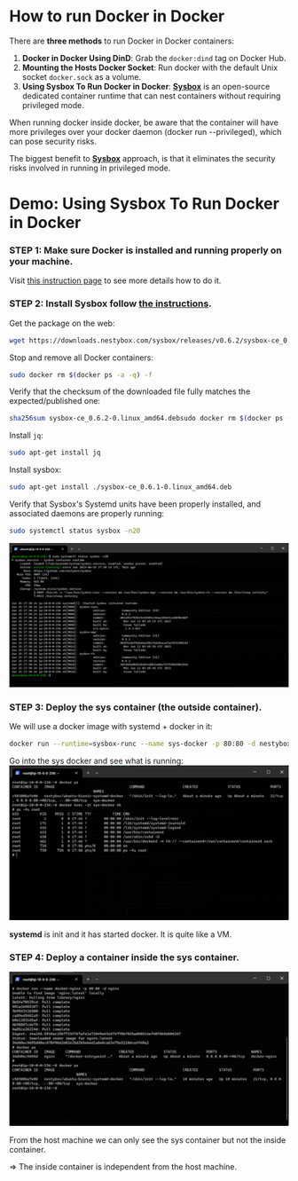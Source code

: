 # How to run Docker in Docker

There are __three methods__ to run Docker in Docker containers:
1. __Docker in Docker Using DinD__: Grab the `docker:dind` tag on Docker Hub.
2. __Mounting the Hosts Docker Socket__: Run docker with the default Unix socket `docker.sock` as a volume.
3. __Using Sysbox To Run Docker in Docker__: [__Sysbox__](https://github.com/nestybox/sysbox) is an open-source dedicated container runtime that can nest containers without requiring privileged mode.

When running docker inside docker, be aware that the container will have more privileges over your docker daemon (docker run --privileged), which can pose security risks.

The biggest benefit to [__Sysbox__](https://github.com/nestybox/sysbox) approach,  is that it eliminates the security risks involved in running in privileged mode.

# Demo: Using Sysbox To Run Docker in Docker

### STEP 1: Make sure Docker is installed and running properly on your machine.

Visit [this instruction page](https://docs.docker.com/engine/install/ubuntu/) to see more details how to do it.

### STEP 2: Install Sysbox follow [the instructions](https://github.com/nestybox/sysbox/blob/master/docs/user-guide/install-package.md).

Get the package on the web:
```bash
wget https://downloads.nestybox.com/sysbox/releases/v0.6.2/sysbox-ce_0.6.2-0.linux_amd64.deb
```

Stop and remove all Docker containers:
```bash
sudo docker rm $(docker ps -a -q) -f
```

Verify that the checksum of the downloaded file fully matches the expected/published one:
```bash
sha256sum sysbox-ce_0.6.2-0.linux_amd64.debsudo docker rm $(docker ps -a -q) -f
```

Install `jq`:
```bash
sudo apt-get install jq
```

Install sysbox:
```bash
sudo apt-get install ./sysbox-ce_0.6.1-0.linux_amd64.deb
```

Verify that Sysbox's Systemd units have been properly installed, and associated daemons are properly running:
```bash
sudo systemctl status sysbox -n20
```
![sysbox_installed_check](images/sysbox_installed_check.png)

### STEP 3: Deploy the sys container (the outside container).

We will use a docker image with systemd + docker in it:
```bash
docker run --runtime=sysbox-runc --name sys-docker -p 80:80 -d nestybox/ubuntu-bionic-systemd-docker
```
Go into the sys docker and see what is running:
![sys_container](images/sys_container.png)

__systemd__ is init and it has started docker. It is quite like a VM.

### STEP 4: Deploy a container inside the sys container.

![inside_container](images/inside_container.png)

From the host machine we can only see the sys container but not the inside container.

=> The inside container is independent from the host machine.
